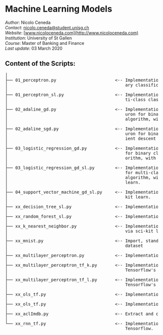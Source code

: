 # Machine Learning Models

*Author*: Nicolo Ceneda \
*Contact*: nicolo.ceneda@student.unisg.ch \
*Website*: [www.nicoloceneda.com](http://www.nicoloceneda.com) \
*Institution*: University of St Gallen \
*Course*: Master of Banking and Finance \
*Last update*: 03 March 2020

## Content of the Scripts:
<pre>
│
├── 01_perceptron.py                       <-- Implementation of a single layer perceptron for bin-
│                                              ary classification.
│
├── 01_perceptron_sl.py                    <-- Implementation of a single layer perceptron for mul-
│                                              ti-class classification via scikit-learn.
│
├── 02_adaline_gd.py                       <-- Implementation of a single layer adaptive linear ne-
│                                              uron for binary classification, via gradient descent 
│                                              algorithm, with standardized features.
│
├── 02_adaline_sgd.py                      <-- Implementation of a single layer adaptive linear ne-
│                                              uron for binary classification, via stochastic grad-
│                                              ient descent algorithm, with standardized features.      
│
├── 03_logistic_regression_gd.py           <-- Implementation of a single layer logistic regression
│                                              for binary classification, via gradient descent alg-
│                                              orithm, with standardized features.                      
│
├── 03_logistic_regression_gd_sl.py        <-- Implementation of a single layer logistic regression 
│                                              for multi-class classification, via gradient descent 
│                                              algorithm, with standardized features, using scikit-
│                                              learn.
│
├── 04_support_vector_machine_gd_sl.py     <-- Implementation of a support vector machine via sci- 
│                                              kit learn. 
│
├── xx_decision_tree_sl.py                 <-- Implementation of a decision tree via sci-kit learn.
│
├── xx_random_forest_sl.py                 <-- Implementation of a random forest via sci-kit learn.
│
├── xx_k_nearest_neighbor.py               <-- Implementation of a k-nearest neighbor classifier  
│                                              via sci-kit learn.
│   
├── xx_mnist.py                            <-- Import, standardize, compress and save the mnist 
│                                              dataset
│
├── xx_multilayer_perceptron.py            <-- Implementation of a multilayer perceptron.
│
├── xx_multilayer_perceptron_tf_k.py       <-- Implementation of a multilayer perceptron via 
│                                              Tensorflow's Layers.
│
├── xx_multilayer_perceptron_tf_l.py       <-- Implementation of a multilayer perceptron via 
│                                              Tensorflow's keras.
│
├── xx_ols_tf.py                           <-- Implementation of an OLS via Tensorflow.
│
├── xx_ols_tf.py                           <-- Implementation of an OLS via Tensorflow.
│
├── xx_aclImdb.py                          <-- Extract and convert to csv the aclImdb database.
│
└── xx_rnn_tf.py                           <-- Implementation of a recurrent neural network via
                                               Tensorflow.
</pre>

